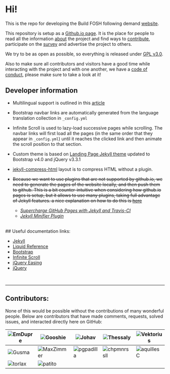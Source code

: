 # Hi!

This is the repo for developing the Build FOSH following demand [website](https://fosh-following-demand.github.io/en/home).

This repository is setup as a [Github.io page](https://pages.github.com/). It is the place for people to read all the information [about](https://fosh-following-demand.github.io/en/about) the project and find ways to [contribute](https://fosh-following-demand.github.io/en/collaborating), participate on the [survey](https://fosh-following-demand.github.io/en/survey) and advertise the project to others.

We try to be as open as possible, so everything is released under [GPL v3.0](https://github.com/FOSH-following-demand/FOSH-following-demand.github.io/blob/master/LICENSE).

Also to make sure all contributors and visitors have a good time while interacting with the project and with one another, we have a [code of conduct](https://github.com/FOSH-following-demand/FOSH-following-demand.github.io/blob/master/CODE_OF_CONDUCT.md), please make sure to take a look at it!



## Developer information

- Multilingual support is outlined in this [article](https://www.sylvaindurand.org/making-jekyll-multilingual/)

- Bootstrap navbar links are automatically generated from the language translation collection in `_config.yml`

- Infinite Scroll is used to lazy-load successive pages while scrolling. The navbar links will first load all the pages (in the same order that they appear in `_config.yml`) until it reaches the clicked link and then animate the scroll position to that section.

- Custom theme is based on [Landing Page Jekyll theme](https://github.com/swcool/landing-page-theme) updated to Bootstrap v4.0 and jQuery v3.3.1

- [jekyll-compress-html](https://github.com/penibelst/jekyll-compress-html) layout is to compress HTML without a plugin.


- ~~Because we want to use plugins that are not supported by github.io, we need
  to generate the pages of the website locally, and then push them to github.
  This is a bit counter-intuitive when considering how github.io pages is setup,
  but it allows to use many plugins, taking full advantage of Jekyll features.
  a nice explanation on how to do this is [here](https://www.sitepoint.com/jekyll-plugins-github/)~~
  + *[Supercharge GitHub Pages with Jekyll and Travis-CI](https://medium.com/@mcred/supercharge-github-pages-with-jekyll-and-travis-ci-699bc0bde075)*
  + *[Jekyll Minifier Plugin](https://github.com/digitalsparky/jekyll-minifier)*

<br>
## Useful documentation links:

- [Jekyll](https://jekyllrb.com/docs/)
- [Liquid Reference](https://help.shopify.com/en/themes/liquid)
- [Bootstrap](https://getbootstrap.com/docs/4.3/getting-started/introduction/)
- [Infinite Scroll](https://infinite-scroll.com/options.html)
- [jQuery Easing](http://gsgd.co.uk/sandbox/jquery/easing/)
- [jQuery](https://api.jquery.com/)

<br>

---

## Contributors:

None of this would be possible without the contributions of many wonderful people. Below are contributors that have made comments, requests, solved issues, and interacted directly here on GitHub:

|![EmDupre](https://avatars0.githubusercontent.com/u/15017191?s=96&v=4)|![Gooshie](https://avatars0.githubusercontent.com/u/4983604?s=96&v=4)|![Johav](https://avatars1.githubusercontent.com/u/13553996?s=96&v=4)|![Thessaly](https://avatars0.githubusercontent.com/u/33497609?s=96&v=4)|![Vektorius](https://avatars3.githubusercontent.com/u/20026476?s=96&v=4)|
|--|--|--|--|--|
|![Gusma](https://avatars1.githubusercontent.com/u/140903?s=96&v=4)|![MaxZimmer](https://avatars3.githubusercontent.com/u/35870697?s=96&v=4)|![pgpadilla](https://avatars2.githubusercontent.com/u/32402688?s=96&v=4)|![chpmnrssll](https://avatars1.githubusercontent.com/u/2609100?s=96&v=4)|![aquillesC](https://avatars0.githubusercontent.com/u/2494344?s=96&v=4)|
|![torlax](https://avatars0.githubusercontent.com/u/2490770?s=96&v=4)|![patito](https://avatars2.githubusercontent.com/u/396454?s=96&v=4)|
